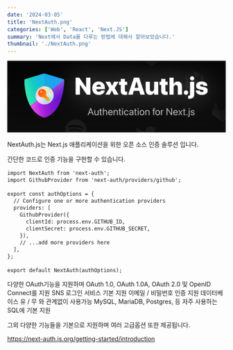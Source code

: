 ```yaml
---
date: '2024-03-05'
title: 'NextAuth.png'
categories: ['Web', 'React', 'Next.JS']
summary: 'Next에서 Data를 다루는 방법에 대해서 알아보았습니다.'
thumbnail: './NextAuth.png'
---
```


![1](./NextAuth.png)

NextAuth.js는 Next.js 애플리케이션을 위한 오픈 소스 인증 솔루션 입니다.

간단한 코드로 인증 기능을 구현할 수 있습니다.

```tsx
import NextAuth from 'next-auth';
import GithubProvider from 'next-auth/providers/github';

export const authOptions = {
  // Configure one or more authentication providers
  providers: [
    GithubProvider({
      clientId: process.env.GITHUB_ID,
      clientSecret: process.env.GITHUB_SECRET,
    }),
    // ...add more providers here
  ],
};

export default NextAuth(authOptions);
```

다양한 OAuth기능을 지원하며 OAuth 1.0, OAuth 1.0A, OAuth 2.0 및 OpenID Connect를 지원
SNS 로그인 서비스 기본 지원
이메일 / 비밀번호 인증 지원
데이터베이스 유 / 무 와 관계없이 사용가능
MySQL, MariaDB, Postgres, 등 자주 사용하는 SQL에 기본 지원

그외 다양한 기능들을 기본으로 지원하며 여러 고급옵션 또한 제공됩니다.

https://next-auth.js.org/getting-started/introduction
